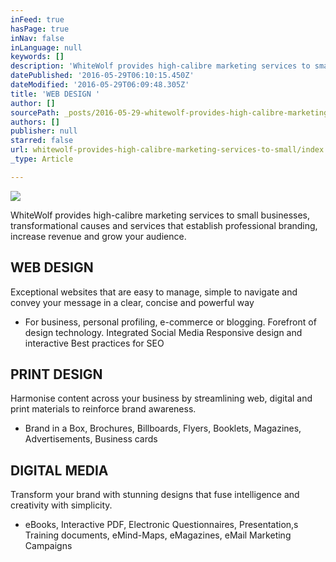 ```yaml
---
inFeed: true
hasPage: true
inNav: false
inLanguage: null
keywords: []
description: 'WhiteWolf provides high-calibre marketing services to small businesses, transformational causes and services that establish professional branding, increase revenue and grow your audience.'
datePublished: '2016-05-29T06:10:15.450Z'
dateModified: '2016-05-29T06:09:48.305Z'
title: 'WEB DESIGN '
author: []
sourcePath: _posts/2016-05-29-whitewolf-provides-high-calibre-marketing-services-to-small.md
authors: []
publisher: null
starred: false
url: whitewolf-provides-high-calibre-marketing-services-to-small/index.html
_type: Article

---
```

![](https://the-grid-user-content.s3-us-west-2.amazonaws.com/c8e414e8-4c94-472a-b30c-e4e87e0e8c8a.jpg)

WhiteWolf provides high-calibre marketing services to small businesses, transformational causes and services that establish professional branding, increase revenue and grow your audience.

## WEB DESIGN 

Exceptional websites that are easy to manage, simple to navigate and convey your message in a clear, concise and powerful way

* For business, personal profiling, e-commerce or blogging. Forefront of design technology. Integrated Social Media Responsive design and interactive Best practices for SEO

## PRINT DESIGN

Harmonise content across your business by streamlining web, digital and print materials to reinforce brand awareness. 

* Brand in a Box, Brochures, Billboards, Flyers, Booklets, Magazines, Advertisements, Business cards

## DIGITAL MEDIA 

Transform your brand with stunning designs that fuse intelligence and creativity with simplicity. 

* eBooks, Interactive PDF, Electronic Questionnaires, Presentation,s Training documents, eMind-Maps, eMagazines, eMail Marketing Campaigns